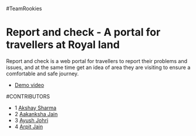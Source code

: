 #TeamRookies

# Report and check - A portal for travellers at Royal land
Report and check is a web portal for travellers to report their problems and issues, and at the same time get an idea of area they are visiting to ensure a comfortable and safe journey.

- [Demo video](https://drive.google.com/file/d/1P72tglJuaQA0njZ5FLVOtpv1X5jgIDLp/view?usp=sharing)

#CONTRIBUTORS
 - 1  [Akshay Sharma](https://github.com/akshaysharma2277)
 - 2  [Aakanksha Jain](https://github.com/accakks)
 - 3  [Ayush Johri](https://github.com/ajohri98)
 - 4  [Arpit Jain](https://github.com/maiarpitjain)
  


